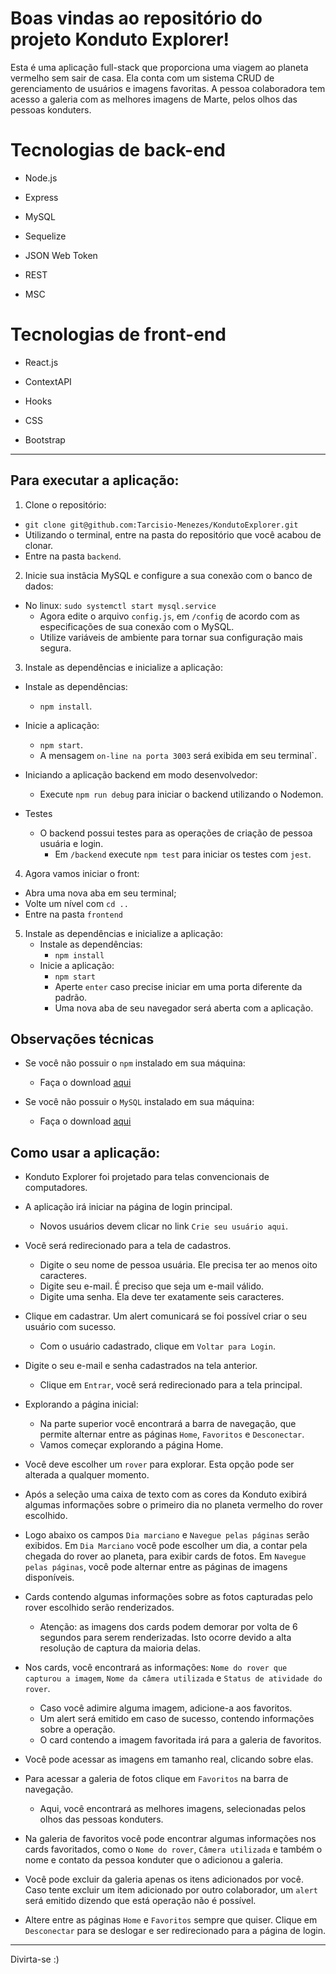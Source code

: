 # Boas vindas ao repositório do projeto Konduto Explorer!

Esta é uma aplicação full-stack que proporciona uma viagem ao planeta vermelho sem sair de casa. Ela conta com um sistema CRUD de gerenciamento de usuários e imagens favoritas. A pessoa colaboradora tem acesso a galeria com as melhores imagens de Marte, pelos olhos das pessoas konduters.


# Tecnologias de back-end

  * Node.js

  * Express

  * MySQL

  * Sequelize

  * JSON Web Token

  * REST

  * MSC

# Tecnologias de front-end

  * React.js

  * ContextAPI

  * Hooks

  * CSS

  * Bootstrap

---

## Para executar a aplicação:

1. Clone o repositório:
  * `git clone git@github.com:Tarcisio-Menezes/KondutoExplorer.git`
  * Utilizando o terminal, entre na pasta do repositório que você acabou de clonar.
  * Entre na pasta `backend`.


2. Inicie sua instâcia MySQL e configure a sua conexão com o banco de dados:
  * No linux: `sudo systemctl start mysql.service`
    * Agora edite o arquivo `config.js`, em `/config` de acordo com as especificações de sua conexão com o MySQL.
    * Utilize variáveis de ambiente para tornar sua configuração mais segura.


3. Instale as dependências e inicialize a aplicação:
  * Instale as dependências:
    * `npm install`.
  * Inicie a aplicação:
    * `npm start`.
    * A mensagem `on-line na porta 3003` será exibida em seu terminal`.

  * Iniciando a aplicação backend em modo desenvolvedor:
    * Execute `npm run debug` para iniciar o backend utilizando o Nodemon.

  * Testes
    * O backend possui testes para as operações de criação de pessoa usuária e login.
      * Em `/backend` execute `npm test` para iniciar os testes com `jest`.


4. Agora vamos iniciar o front:
  * Abra uma nova aba em seu terminal;
  * Volte um nível com `cd ..`
  * Entre na pasta `frontend`


5. Instale as dependências e inicialize a aplicação:
    * Instale as dependências:
      * `npm install`
    * Inicie a aplicação:
      * `npm start`
      * Aperte `enter` caso precise iniciar em uma porta diferente da padrão.
      * Uma nova aba de seu navegador será aberta com a aplicação.

## Observações técnicas

 * Se você não possuir o `npm` instalado em sua máquina:
   * Faça o download [aqui](https://www.npmjs.com/package/download)

 * Se você não possuir o `MySQL` instalado em sua máquina:
   * Faça o download [aqui](https://www.mysql.com/downloads/)

## Como usar a aplicação:

* Konduto Explorer foi projetado para telas convencionais de computadores.

* A aplicação irá iniciar na página de login principal.
  * Novos usuários devem clicar no link `Crie seu usuário aqui`.

* Você será redirecionado para a tela de cadastros.
  * Digite o seu nome de pessoa usuária. Ele precisa ter ao menos oito caracteres.
  * Digite seu e-mail. É preciso que seja um e-mail válido.
  * Digite uma senha. Ela deve ter exatamente seis caracteres.

* Clique em cadastrar. Um alert comunicará se foi possível criar o seu usuário com sucesso.
  * Com o usuário cadastrado, clique em `Voltar para Login`.

* Digite o seu e-mail e senha cadastrados na tela anterior.
  * Clique em `Entrar`, você será redirecionado para a tela principal.

* Explorando a página inicial:
  * Na parte superior você encontrará a barra de navegação, que permite alternar entre as páginas `Home`, `Favoritos` e `Desconectar`.
  * Vamos começar explorando a página Home.

* Você deve escolher um `rover` para explorar. Esta opção pode ser alterada a qualquer momento.

* Após a seleção uma caixa de texto com as cores da Konduto exibirá algumas informações sobre o primeiro dia no planeta vermelho do rover escolhido.

* Logo abaixo os campos `Dia marciano` e `Navegue pelas páginas` serão exibidos. Em `Dia Marciano` você pode escolher um dia, a contar pela chegada do rover ao planeta, para exibir cards de fotos. Em `Navegue pelas páginas`, você pode alternar entre as páginas de imagens disponíveis.

* Cards contendo algumas informações sobre as fotos capturadas pelo rover escolhido serão renderizados.
  * Atenção: as imagens dos cards podem demorar por volta de 6 segundos para serem renderizadas. Isto ocorre devido a alta resolução de captura da maioria delas.

* Nos cards, você encontrará as informações: `Nome do rover que capturou a imagem`, `Nome da câmera utilizada` e `Status de atividade do rover`.
  * Caso você adimire alguma imagem, adicione-a aos favoritos.
  * Um alert será emitido em caso de sucesso, contendo informações sobre a operação.
  * O card contendo a imagem favoritada irá para a galeria de favoritos.

* Você pode acessar as imagens em tamanho real, clicando sobre elas.

* Para acessar a galeria de fotos clique em `Favoritos` na barra de navegação.
  * Aqui, você encontrará as melhores imagens, selecionadas pelos olhos das pessoas konduters.

* Na galeria de favoritos você pode encontrar algumas informações nos cards favoritados, como o `Nome do rover`, `Câmera utilizada` e também o nome e contato da pessoa konduter que o adicionou a galeria.

* Você pode excluir da galeria apenas os itens adicionados por você. Caso tente excluir um item adicionado por outro colaborador, um `alert` será emitido dizendo que está operação não é possível.

* Altere entre as páginas `Home` e `Favoritos` sempre que quiser. Clique em `Desconectar` para se deslogar e ser redirecionado para a página de login.

---

Divirta-se :)
